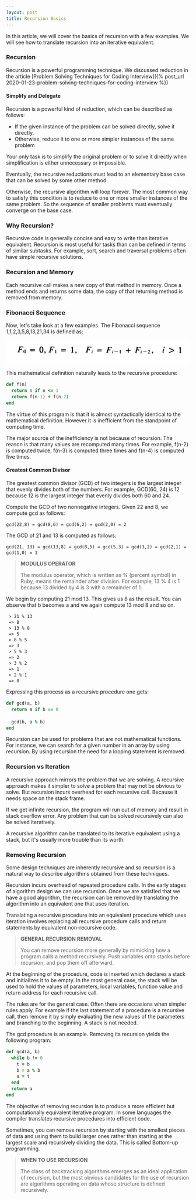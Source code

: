 ```yaml
---
layout: post
title: Recursion Basics
---
```


In this article, we will cover the basics of recursion with a few examples. We will see how to translate recursion into an iterative equivalent.

### Recursion

Recursion is a powerful programming technique. We discussed reduction in the article [Problem Solving Techniques for Coding Interview]({% post_url 2020-01-23-problem-solving-techniques-for-coding-interview %})

#### Simplify and Delegate

Recursion is a powerful kind of reduction, which can be described as follows:

- If the given instance of the problem can be solved directly, solve it directly.
- Otherwise, reduce it to one or more simpler instances of the same problem

Your only task is to simplify the original problem or to solve it directly when simplification is either unnecessary or impossible.

Eventually, the recursive reductions must lead to an elementary base case that can be solved by some other method. 

Otherwise, the recursive algorithm will loop forever. The most common way to satisfy this condition is to reduce to one or more smaller instances of the same problem. So the sequence of smaller problems must eventually converge on the base case.

### Why Recursion?

Recursive code is generally concise and easy to write than iterative equivalent. Recursion is most useful for tasks than can be defined in terms of similar subtasks. For example, sort, search and traversal problems often have simple recursive solutions.

### Recursion and Memory

Each recursive call makes a new copy of that method in memory. Once a method ends and returns some data, the copy of that returning method is removed from memory.

### Fibonacci Sequence

Now, let's take look at a few examples. The Fibonacci sequence 1,1,2,3,5,8,13,21,34 is defined as:

![Fibonacci Sequence](/assets/images/fibonacci.png)

This mathematical definition naturally leads to the recursive procedure:

```ruby
def f(n)
  return n if n <= 1
  return f(n-1) + f(n-2)
end
```

The virtue of this program is that it is almost syntactically identical to the mathematical definition. However it is inefficient from the standpoint of computing time. 

The major source of the inefficiency is not because of recursion. The reason is that many values are recomputed many times. For example, f(n-2) is computed twice, f(n-3) is computed three times and f(n-4) is computed five times. 

#### Greatest Common Divisor 

The greatest common divisor (GCD) of two integers is the largest integer that evenly divides both of the numbers. For example, GCD(60, 24) is 12 because 12 is the largest integer that evenly divides both 60 and 24.

Compute the GCD of two nonnegative integers. Given 22 and 8, we compute gcd as follows:

```
gcd(22,8) = gcd(8,6) = gcd(6,2) = gcd(2,0) = 2
```

The GCD of 21 and 13 is computed as follows:

```
gcd(21, 13) = gcd(13,8) = gcd(8,5) = gcd(5,3) = gcd(3,2) = gcd(2,1) = gcd(1,0) = 1
```

<blockquote class="note">
  <strong>MODULUS OPERATOR</strong> 
  <p>
    The modulus operator, which is written as % (percent symbol) in Ruby, means the remainder after division. For example, 13 % 4 is 1 because 13 divided by 4 is 3 with a remainder of 1.
  </p>
</blockquote>

We begin by computing 21 mod 13. This gives us 8 as the result. You can observe that b becomes a and we again compute 13 mod 8 and so on. 

```
 > 21 % 13
 => 8
 > 13 % 8
 => 5
 > 8 % 5
 => 3
 > 5 % 3
 => 2
 > 3 % 2
 => 1
 > 2 % 1
 => 0 
``` 

Expressing this process as a recursive procedure one gets:

```ruby
def gcd(a, b)
  return a if b == 0

  gcd(b, a % b)
end
```

Recursion can be used for problems that are not mathematical functions. For instance, we can search for a given number in an array by using recursion. By using recursion the need for a looping statement is removed.

### Recursion vs Iteration

A recursive approach mirrors the problem that we are solving. A recursive approach makes it simpler to solve a problem that may not be obvious to solve. But recursion incurs overhead for each recursive call. Because it needs space on the stack frame.

If we get infinite recursion, the program will run out of memory and result in stack overflow error. Any problem that can be solved recursively can also be solved iteratively. 

A recursive algorithm can be translated to its iterative equivalent using a stack, but it's usually more trouble than its worth.

### Removing Recursion

Some design techniques are inherently recursive and so recursion is a natural way to describe algorithms obtained from these techniques. 

Recursion incurs overhead of repeated procedure calls. In the early stages of algorithm design we can use recursion. Once we are satisfied that we have a good algorithm, the recursion can be removed by translating the algorithm into an equivalent one that uses iteration. 

Translating a recursive procedure into an equivalent procedure which uses iteration involves replacing all recursive procedure calls and return statements by equivalent non-recursive code.

<blockquote class="note">
  <strong>GENERAL RECURSION REMOVAL</strong> 
  <p>
    You can remove recursion more generally by mimicking how a program calls a method recursively. Push variables onto stacks before recursion, and pop them off afterward.
  </p>
</blockquote>

At the beginning of the procedure, code is inserted which declares a stack and initializes it to be empty. In the most general case, the stack will be used to hold the values of parameters, local variables, function value and return address for each recursive call.

The rules are for the general case. Often there are occasions when simpler rules apply. For example if the last statement of a procedure is a recursive call, then remove it by simply evaluating the new values of the parameters and branching to the beginning. A stack is not needed. 

The gcd procedure is an example. Removing its recursion yields the following program:

```ruby
def gcd(a, b)
  while b != 0
    t = b
    b = a % b
    a = t
  end
  return a
end
```

The objective of removing recursion is to produce a more efficient but computationally equivalent iterative program. In some languages the compiler translates recursive procedures into efficient code.

Sometimes, you can remove recursion by starting with the smallest pieces of data and using them to build larger ones rather than starting at the largest scale and recursively dividing the data. This is called Bottom-up programming.

<blockquote class="note">
  <strong>WHEN TO USE RECURSION</strong> 
  <p>
    The class of backtracking algorithms emerges as an ideal application of recursion, but the most obvious candidates for the use of recursion are algorithms operating on data whose structure is defined recursively.
  </p>
</blockquote>
